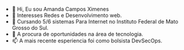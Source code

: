 - 👋 Hi, Eu sou Amanda Campos Ximenes
- 👀 Interesses Redes e Desenvolvimento web.
- 🌱 Cursando 5/6 sistemas Para Internet no Instituto Federal de Mato Grosso do Sul.
- 💞️ A procura de oportunidades na área de tecnologia.
- 📫 A mais recente esperiencia foi como bolsista DevSecOps.


